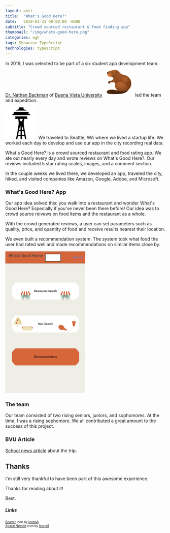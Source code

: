 ```yaml
---
layout: post
title:  "What's Good Here?"
date:   2019-01-31 08:00:00 -0600
subtitle: "Crowd sourced restaurant & food finding app"
thumbnail: "/img/whats-good-here.png"
categories: wgh 
tags: Showcase TypeScript 
technologies: typescript
---
```

<link rel="stylesheet" href="/css/styles.css">

In 2019, I was selected to be part of a six student app development team. [Dr. Nathan Backman](https://www.bvu.edu/academics/faculty/nathan-backman) of [Buena Vista University](https://www.bvu.edu/) <img src="/img/beaver.png" alt="beaver logo" class="inline-icon"/> led the team and expedition. 

<img src="/img/space-needle.png" alt="space needle seattle" class="inline-icon"/> We traveled to Seattle, WA where we lived a startup life. We worked each day to develop and use our app in the city recording real data. 

What's Good Here? is a crowd sourced restaurant and food rating app. We ate out nearly every day and wrote reviews on What's Good Here?. Our reviews included 5 star rating scales, images, and a comment section.

In the couple weeks we lived there, we developed an app, traveled the city, hiked, and visited companies like Amazon, Google, Adobe, and Microsoft.

### What's Good Here? App
Our app idea solved this: you walk into a restaurant and wonder What's Good Here? Especially if you've never been there before! Our idea was to crowd source reivews on food items and the restaurant as a whole. 

With the crowd generated reviews, a user can set parameters such as quality, price, and quantity of food and receive results nearest their location.

We even built a recommendation system. The system took what food the user had rated well and made recommendations on similar items close by.

<img src="/img/whats-good-here.png" alt="app sc" style="width: 50%; height: 50%;"/>

### The team
Our team consisted of two rising seniors, juniors, and sophomores. At the time, I was a rising sophomore. We all contributed a great amount to the success of this project.

### BVU Article
[School news article](https://www.bvu.edu/news/startup-seattle-lands-bvu-students-google-microsoft-amazon-and-more) about the trip.

## Thanks
I'm still very thankful to have been part of this awesome experience. 

Thanks for reading about it!

Best.


##### Links
<div style="font-size: 10px;">
<a target="_blank" href="https://icons8.com/icon/73aABFv7KJOX/beaver">Beaver</a> icon by <a target="_blank" href="https://icons8.com">Icons8</a>
<br/>
<a target="_blank" href="https://icons8.com/icon/L1P8RSuAFQ59/space-needle">Space Needle</a> icon by <a target="_blank" href="https://icons8.com">Icons8</a>
</div>
